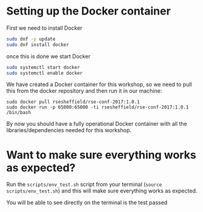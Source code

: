 # Setting up the Docker container  

First we need to install Docker
```bash
sudo dnf -y update
sudo dnf install docker
```

once this is done we start Docker
```bash
sudo systemctl start docker
sudo systemctl enable docker
```

We have created a Docker container for this workshop, so we need to pull this from the docker repository and then run it in our machine:
```
sudo docker pull rsesheffield/rse-conf-2017:1.0.1
sudo docker run -p 65000:65000 -ti rsesheffield/rse-conf-2017:1.0.1 /bin/bash
```
By now you should have a fully operational Docker container with all the libraries/dependencies needed for this workshop.

# Want to make sure everything works as expected?
Run the `scripts/env_test.sh` script from your terminal (`source scripts/env_test.sh`) and this will make sure everything works as expected.

You will be able to see directly on the terminal is the test passed
